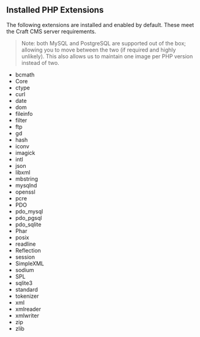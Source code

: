 ## Installed PHP Extensions

The following extensions are installed and enabled by default. These meet the Craft CMS server requirements.

> Note: both MySQL and PostgreSQL are supported out of the box; allowing you to move between the two (if required and highly unlikely). This also allows us to maintain one image per PHP version instead of two.

- bcmath
- Core
- ctype
- curl
- date
- dom
- fileinfo
- filter
- ftp
- gd
- hash
- iconv
- imagick
- intl
- json
- libxml
- mbstring
- mysqlnd
- openssl
- pcre
- PDO
- pdo_mysql
- pdo_pgsql
- pdo_sqlite
- Phar
- posix
- readline
- Reflection
- session
- SimpleXML
- sodium
- SPL
- sqlite3
- standard
- tokenizer
- xml
- xmlreader
- xmlwriter
- zip
- zlib
